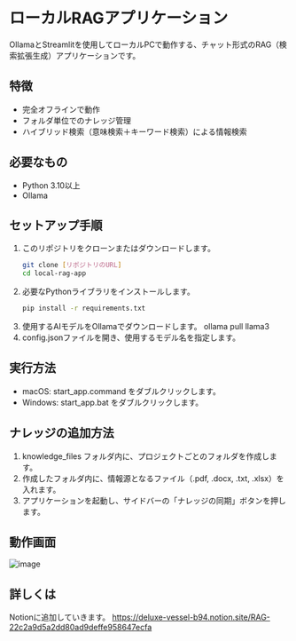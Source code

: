 # ローカルRAGアプリケーション

OllamaとStreamlitを使用してローカルPCで動作する、チャット形式のRAG（検索拡張生成）アプリケーションです。

## 特徴
- 完全オフラインで動作
- フォルダ単位でのナレッジ管理
- ハイブリッド検索（意味検索＋キーワード検索）による情報検索

## 必要なもの
- Python 3.10以上
- Ollama

## セットアップ手順
1. このリポジトリをクローンまたはダウンロードします。
   ```bash
   git clone [リポジトリのURL]
   cd local-rag-app
2. 必要なPythonライブラリをインストールします。
   ```bash
   pip install -r requirements.txt
3. 使用するAIモデルをOllamaでダウンロードします。
   ollama pull llama3
4. config.jsonファイルを開き、使用するモデル名を指定します。

## 実行方法
 - macOS: start_app.command をダブルクリックします。
 - Windows: start_app.bat をダブルクリックします。

## ナレッジの追加方法
1. knowledge_files フォルダ内に、プロジェクトごとのフォルダを作成します。
2. 作成したフォルダ内に、情報源となるファイル（.pdf, .docx, .txt, .xlsx）を入れます。
3. アプリケーションを起動し、サイドバーの「ナレッジの同期」ボタンを押します。

## 動作画面
![image](https://github.com/user-attachments/assets/f0a3ed45-1072-4e33-9a87-2afc7f94d05b)

## 詳しくは
Notionに追加していきます。
<https://deluxe-vessel-b94.notion.site/RAG-22c2a9d5a2dd80ad9deffe958647ecfa>

